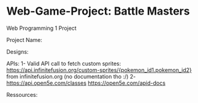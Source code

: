 # Web-Game-Project: Battle Masters
Web Programming 1 Project

Project Name: 

Designs:

APIs:
 1- Valid API call to fetch custom sprites:
    https://api.infinitefusion.org/custom-sprites/{pokemon_id1.pokemon_id2}
    from infinitefusion.org (no documentation tho :/)
 2- https://api.open5e.com/classes
    https://open5e.com/apid-docs
    
Ressources:


